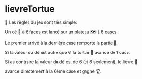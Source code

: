 # lievreTortue

📖 Les règles du jeu sont très simple:

Un dé 🎲 à 6 faces est lancé sur un plateau 🗺️  à 6 cases.

Le premier arrivé à la dernière case remporte la partie 🤩.

Si la valeur du dé est autre que 6, la tortue 🐢 avance de 1 case.

Si au contraire la valeur du dé est de 6 (et 6 seulement), le lièvre 🐇

avance directement à la 6ème case et gagne 🏆.
